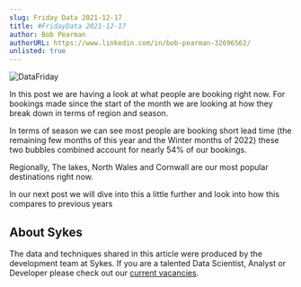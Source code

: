 ```yaml
---
slug: Friday Data 2021-12-17
title: #FridayData 2021-12-17
author: Bob Pearman
authorURL: https://www.linkedin.com/in/bob-pearman-32696562/
unlisted: true
---
```



![DataFriday](/img/postimages/friday-data/20211217.png)

In this post we are having a look at what people are booking right now. For bookings made since the start of the month we are looking at how they break down in terms of region and season.

In terms of season we can see most people are booking short lead time (the remaining few months of this year and the Winter months of 2022) these two bubbles combined account for nearly 54% of our bookings.

Regionally, The lakes, North Wales and Cornwall are our most popular destinations right now.

In our next post we will dive into this a little further and look into how this compares to previous years
## About Sykes

The data and techniques shared in this article were produced by the development team at Sykes. If you are a talented Data Scientist, Analyst or Developer please check out our [current vacancies](https://www.sykescottages.co.uk/careers/).

